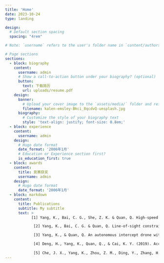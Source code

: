 ```yaml
---
title: 'Home'
date: 2023-10-24
type: landing

design:
  # Default section spacing
  spacing: "4rem"

# Note: `username` refers to the user's folder name in `content/authors/`

# Page sections
sections:
  - block: biography
    content:
      username: admin
      # Show a call-to-action button under your biography? (optional)
      button:
        text: 下载简历
        url: uploads/resume.pdf
    design:
      banner:
        # Upload your cover image to the `assets/media/` folder and reference it here
        filename: kalen-emsley-Bkci_8qcdvQ-unsplash.jpg
      biography:
        # Customize the style of your biography text
        style: 'text-align: justify; font-size: 0.8em;'
  - block: experience
    content:
      username: admin
    design:
      # Hugo date format
      date_format: '2006年1月'
      # Education or Experience section first?
      is_education_first: true
  - block: awards
    content:
      title: 竞赛获奖
      username: admin
    design:
      # Hugo date format
      date_format: '2006年1月'
  - block: markdown
    content:
      title: Publications
      subtitle: My subtitle
      text: >
            [1] Yang, K., Bai, C. G., She, Z. K. & Quan, Q. High-speed interception multicopter control by image-based visual servoing [J]. IEEE Transactions on Control Systems Technology. 

             [2] Yang, K., Bai, C. G. & Quan, Q. Line-of-sight constrained multicopter interceptability [J]. Journal of Guidance Control and Dynamics.

             [3] Yang, K., & Quan, Q. An autonomous intercept drone with image-based visual servo. In 2020 IEEE International Conference on Robotics and Automation (ICRA) (pp. 2230-2236). IEEE.

             [4] Deng, H., Yang, K., Quan, Q., & Cai, K. Y. (2019). Accurate and flexible calibration method for a class of visual sensor networks. IEEE Sensors Journal.
             
             [5] Che, J. X., Yang, K., Zhou, Z. M., Ding, Y., Zhang, H. T., & Quan, Q. (2022, November). Hi-Speed Visual Servo Docking for Multicopter UAV based on Velocity Control Mode. In 2022 China Automation Congress (CAC). IEEE.
---
```

